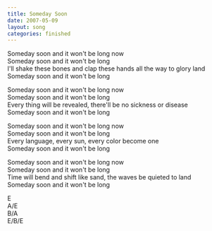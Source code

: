 ```yaml
---
title: Someday Soon
date: 2007-05-09
layout: song
categories: finished
---
```

Someday soon and it won't be long now  
Someday soon and it won't be long  
I'll shake these bones and clap these hands all the way to glory land  
Someday soon and it won't be long

Someday soon and it won't be long now  
Someday soon and it won't be long  
Every thing will be revealed, there'll be no sickness or disease  
Someday soon and it won't be long

Someday soon and it won't be long now  
Someday soon and it won't be long  
Every language, every sun, every color become one  
Someday soon and it won't be long

Someday soon and it won't be long now  
Someday soon and it won't be long  
Time will bend and shift like sand, the waves be quieted to land  
Someday soon and it won't be long

<div class="chords">
  E<br/>
  A/E<br/>
  B/A<br/>
  E/B/E
</div>
